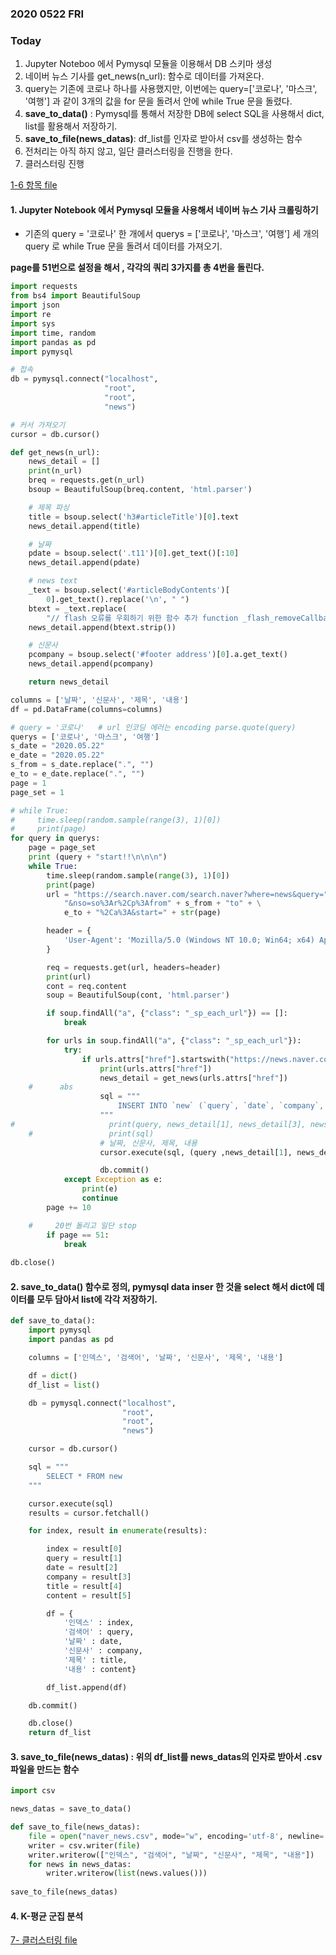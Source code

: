 ### 2020 0522 FRI 
### Today
1. Jupyter Noteboo 에서 Pymysql 모듈을 이용해서 DB 스키마 생성
2. 네이버 뉴스 기사를 get_news(n_url): 함수로 데이터를 가져온다.
3. query는 기존에 코로나 하나를 사용했지만, 이번에는 query=['코로나', '마스크', '여행'] 과 같이 3개의 값을 for 문을 돌려서 안에 while True 문을 돌렸다.
4. <b>save_to_data()</b> : Pymysql를 통해서 저장한 DB에 select SQL을 사용해서 dict, list를 활용해서 저장하기.
5. <b>save_to_file(news_datas)</b>: df_list를 인자로 받아서 csv를 생성하는 함수
6. 전처리는 아직 하지 않고, 일단 클러스터링을 진행을 한다.
7. 클러스터링 진행

[1-6 항목 file](https://github.com/jaedeokhan/SocialWebMining/blob/master/Crawling/0508Fri_naver_news_crawling.ipynb)


#### 1. Jupyter Notebook 에서 Pymysql 모듈을 사용해서 네이버 뉴스 기사 크롤링하기
* 기존의 query = '코로나' 한 개에서 querys = ['코로나', '마스크', '여행'] 세 개의 query 로 while True 문을 돌려서 데이터를 가져오기.

<b>page를 51번으로 설정을 해서 , 각각의 쿼리 3가지를 총 4번을 돌린다. </b>

```python
import requests
from bs4 import BeautifulSoup
import json
import re
import sys
import time, random
import pandas as pd
import pymysql

# 접속
db = pymysql.connect("localhost",
                     "root",
                     "root",
                     "news")

# 커서 가져오기
cursor = db.cursor()

def get_news(n_url):
    news_detail = []
    print(n_url)
    breq = requests.get(n_url)
    bsoup = BeautifulSoup(breq.content, 'html.parser')

    # 제목 파싱
    title = bsoup.select('h3#articleTitle')[0].text
    news_detail.append(title)

    # 날짜
    pdate = bsoup.select('.t11')[0].get_text()[:10]
    news_detail.append(pdate)

    # news text
    _text = bsoup.select('#articleBodyContents')[
        0].get_text().replace('\n', " ")
    btext = _text.replace(
        "// flash 오류를 우회하기 위한 함수 추가 function _flash_removeCallback() {}", "")
    news_detail.append(btext.strip())

    # 신문사
    pcompany = bsoup.select('#footer address')[0].a.get_text()
    news_detail.append(pcompany)

    return news_detail

columns = ['날짜', '신문사', '제목', '내용']
df = pd.DataFrame(columns=columns)

# query = '코로나'   # url 인코딩 에러는 encoding parse.quote(query)
querys = ['코로나', '마스크', '여행']
s_date = "2020.05.22"
e_date = "2020.05.22"
s_from = s_date.replace(".", "")
e_to = e_date.replace(".", "")
page = 1
page_set = 1

# while True:
#     time.sleep(random.sample(range(3), 1)[0])
#     print(page)
for query in querys:
    page = page_set  
    print (query + "start!!\n\n\n")
    while True:
        time.sleep(random.sample(range(3), 1)[0])
        print(page)
        url = "https://search.naver.com/search.naver?where=news&query=" + query + "&sort=1&field=1&ds=" + s_date + "&de=" + e_date + \
            "&nso=so%3Ar%2Cp%3Afrom" + s_from + "to" + \
            e_to + "%2Ca%3A&start=" + str(page)

        header = {
            'User-Agent': 'Mozilla/5.0 (Windows NT 10.0; Win64; x64) AppleWebKit/537.36 (KHTML, like Gecko) Chrome/58.0.3029.110 Safari/537.36'
        }

        req = requests.get(url, headers=header)
        print(url)
        cont = req.content
        soup = BeautifulSoup(cont, 'html.parser')

        if soup.findAll("a", {"class": "_sp_each_url"}) == []:
            break

        for urls in soup.findAll("a", {"class": "_sp_each_url"}):
            try:
                if urls.attrs["href"].startswith("https://news.naver.com"):
                    print(urls.attrs["href"])
                    news_detail = get_news(urls.attrs["href"])
    #      abs
                    sql = """
                        INSERT INTO `new` (`query`, `date`, `company`, `title`, `content`) VALUES(%s, %s, %s, %s, %s);
                    """
#                     print(query, news_detail[1], news_detail[3], news_detail[0], news_detail[2], end=' ')
    #                 print(sql)
                    # 날짜, 신문사, 제목, 내용
                    cursor.execute(sql, (query ,news_detail[1], news_detail[3], news_detail[0], news_detail[2]))

                    db.commit()
            except Exception as e:
                print(e)
                continue
        page += 10

    #     20번 돌리고 일단 stop
        if page == 51:
            break
    
db.close()
```

#### 2. save_to_data() 함수로 정의, pymysql data inser 한 것을 select 해서 dict에 데이터를 모두 담아서 list에 각각 저장하기.

```python
def save_to_data():
    import pymysql
    import pandas as pd

    columns = ['인덱스', '검색어', '날짜', '신문사', '제목', '내용']

    df = dict()
    df_list = list()

    db = pymysql.connect("localhost",
                         "root",
                         "root",
                         "news")

    cursor = db.cursor()

    sql = """
        SELECT * FROM new
    """

    cursor.execute(sql)
    results = cursor.fetchall()

    for index, result in enumerate(results):

        index = result[0]
        query = result[1]
        date = result[2]
        company = result[3]
        title = result[4]
        content = result[5]

        df = {
            '인덱스' : index,
            '검색어' : query,
            '날짜' : date,
            '신문사' : company,
            '제목' : title,
            '내용' : content}

        df_list.append(df)

    db.commit()

    db.close()
    return df_list
```

#### 3. save_to_file(news_datas) : 위의 df_list를 news_datas의 인자로 받아서 .csv 파일을 만드는 함수

```python
import csv

news_datas = save_to_data()

def save_to_file(news_datas):
    file = open("naver_news.csv", mode="w", encoding='utf-8', newline='')
    writer = csv.writer(file)
    writer.writerow(["인덱스", "검색어", "날짜", "신문사", "제목", "내용"])
    for news in news_datas:
        writer.writerow(list(news.values()))
        
save_to_file(news_datas)
```

#### 4. K-평균 군집 분석
[7- 클러스터링 file](https://github.com/jaedeokhan/SocialWebMining/blob/master/Crawling/0521fri_news_clustering.ipynb)


